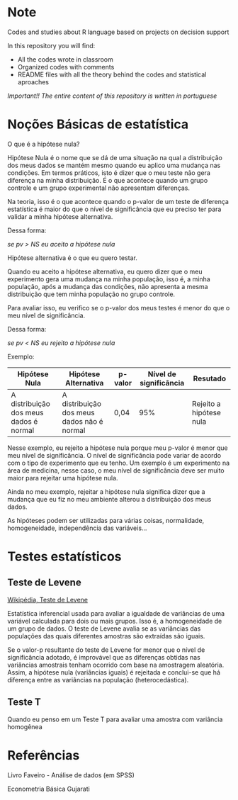 # Note
Codes and studies about R language based on projects on decision support

In this repository you will find:
- All the codes wrote in classroom
- Organized codes with comments
- README files with all the theory behind the codes and statistical aproaches

_Important!! The entire content of this repository is written in portuguese_

# Noções Básicas de estatística

O que é a hipótese nula?

Hipótese Nula é o nome que se dá de uma situação na qual a distribuição dos meus dados se mantém mesmo quando eu aplico uma mudança nas condições. Em termos práticos, isto é dizer que o meu teste não gera diferença na minha distribuição. É o que acontece quando um grupo controle e um grupo experimental não apresentam diferenças. 

Na teoria, isso é o que acontece quando o p-valor de um teste de diferença estatística é maior do que o nível de significância que eu preciso ter para validar a minha hipótese alternativa.

Dessa forma:

_se pv > NS eu aceito a hipótese nula_

Hipótese alternativa é o que eu quero testar.

Quando eu aceito a hipótese alternativa, eu quero dizer que o meu experimento gera uma mudança na minha população, isso é, a minha população, após a mudança das condições, não apresenta a mesma distribuição que tem minha população no grupo controle. 

Para avaliar isso, eu verifico se o p-valor dos meus testes é menor do que o meu nível de significância.

Dessa forma:

_se pv < NS eu rejeito a hipótese nula_

Exemplo:

|Hipótese Nula | Hipótese Alternativa| p-valor | Nível de significância| Resutado|
|--------------|---------------------|---------|-----------------------|---------|
|A distribuição dos meus dados é normal|A distribuição dos meus dados não é normal | 0,04|95%| Rejeito a hipótese nula|

Nesse exemplo, eu rejeito a hipótese nula porque meu p-valor é menor que meu nível de significância. O nível de significância pode variar de acordo com o tipo de experimento que eu tenho. Um exemplo é um experimento na área de medicina, nesse caso, o meu nível de significância deve ser muito maior para rejeitar uma hipótese nula.

Ainda no meu exemplo, rejeitar a hipótese nula significa dizer que a mudança que eu fiz no meu ambiente alterou a distribuição dos meus dados.

As hipóteses podem ser utilizadas para várias coisas, normalidade, homogeneidade, independência das variáveis...

# Testes estatísticos

## Teste de Levene

[Wikipédia, Teste de Levene](https://pt.wikipedia.org/wiki/Teste_de_Levene)

Estatística inferencial usada para avaliar a igualdade de variâncias de uma variável calculada para dois ou mais grupos. Isso é, a homogeneidade de um grupo de dados. O teste de Levene avalia se as variâncias das populações das quais diferentes amostras são extraídas são iguais. 

Se o valor-p resultante do teste de Levene for menor que o nível de significância adotado, é improvável que as diferenças obtidas nas variâncias amostrais tenham ocorrido com base na amostragem aleatória. Assim, a hipótese nula (variâncias iguais) é rejeitada e conclui-se que há diferença entre as variâncias na população (heterocedástica).

## Teste T

Quando eu penso em um Teste T para avaliar uma amostra com variância homogênea

# Referências

Livro Faveiro - Análise de dados (em SPSS)

Econometria Básica Gujarati